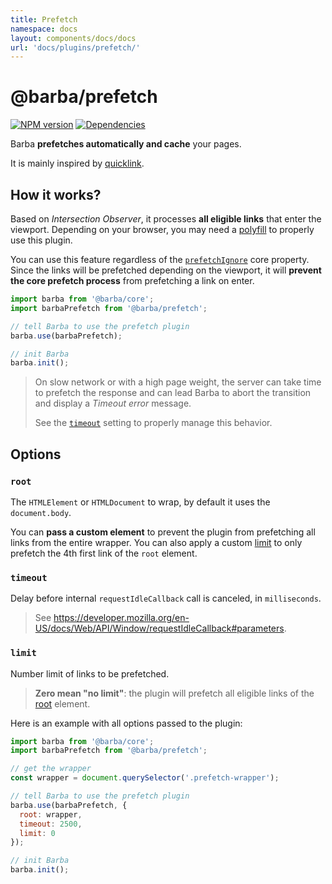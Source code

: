 ```yaml
---
title: Prefetch
namespace: docs
layout: components/docs/docs
url: 'docs/plugins/prefetch/'
---
```


# @barba/prefetch

[![NPM version](https://img.shields.io/npm/v/@barba/prefetch?style=flat-square)](https://www.npmjs.com/package/@barba/prefetch "Badge")
[![Dependencies](https://img.shields.io/librariesio/release/npm/@barba/prefetch?style=flat-square)](https://github.com/barbajs/barba/network/dependencies "Badge")

Barba **prefetches automatically and cache** your pages.

It is mainly inspired by [quicklink](https://github.com/GoogleChromeLabs/quicklink).

## How it works?

Based on _Intersection Observer_, it processes **all eligible links** that enter the viewport. Depending on your browser, you may need a [polyfill](/docs/getstarted/browser-support/#Polyfill) to properly use this plugin.

You can use this feature regardless of the [`prefetchIgnore`](/docs/advanced/strategies/#prefetchIgnore) core property. Since the links will be prefetched depending on the viewport, it will **prevent the core prefetch process** from prefetching a link on enter.

```js
import barba from '@barba/core';
import barbaPrefetch from '@barba/prefetch';

// tell Barba to use the prefetch plugin
barba.use(barbaPrefetch);

// init Barba
barba.init();
```

> On slow network or with a high page weight, the server can take time to prefetch the response and can lead Barba to abort the transition and display a *Timeout error* message.
>
> See the [`timeout`](/docs/advanced/recipes/#timeout) setting to properly manage this behavior.

## Options

### `root`

The `HTMLElement` or `HTMLDocument` to wrap, by default it uses the `document.body`.

You can **pass a custom element** to prevent the plugin from prefetching all links from the entire wrapper. You can also apply a custom [limit](/docs/plugins/prefetch/#limit) to only prefetch the 4th first link of the `root` element.

### `timeout`

Delay before internal `requestIdleCallback` call is canceled, in `milliseconds`.

> See https://developer.mozilla.org/en-US/docs/Web/API/Window/requestIdleCallback#parameters.

### `limit`

Number limit of links to be prefetched.

> **Zero mean "no limit"**: the plugin will prefetch all eligible links of the [root](/docs/plugins/prefetch/#root) element.

Here is an example with all options passed to the plugin:

```js
import barba from '@barba/core';
import barbaPrefetch from '@barba/prefetch';

// get the wrapper
const wrapper = document.querySelector('.prefetch-wrapper');

// tell Barba to use the prefetch plugin
barba.use(barbaPrefetch, {
  root: wrapper,
  timeout: 2500,
  limit: 0
});

// init Barba
barba.init();
```
